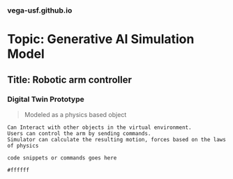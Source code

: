 ### vega-usf.github.io 
# Topic: Generative AI Simulation Model
## Title: Robotic arm controller

### Digital Twin Prototype
> Modeled as a physics based object
```
Can Interact with other objects in the virtual environment.
Users can control the arm by sending commands.
Simulator can calculate the resulting motion, forces based on the laws of physics

code snippets or commands goes here
```
`#ffffff`
